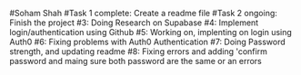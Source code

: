 #Soham Shah
#Task 1 complete: Create a readme file
#Task 2 ongoing: Finish the project
#3: Doing Research on Supabase
#4: Implement login/authentication using Github
#5: Working on, implenting on login using Auth0
#6: Fixing problems with Auth0 Authentication
#7: Doing Password strength, and updating readme
#8: Fixing errors and adding 'confirm password and maing sure both password are the same or an errors
